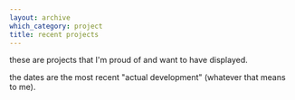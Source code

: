 ```yaml
---
layout: archive
which_category: project
title: recent projects
---
```


these are projects that I'm proud of and want to have displayed.

the dates are the most recent "actual development" (whatever that means to me).
